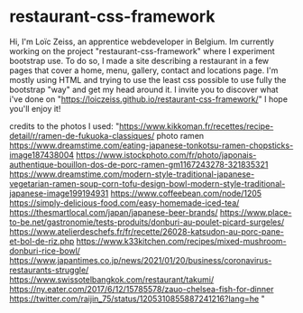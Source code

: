 # restaurant-css-framework

Hi, I'm Loïc Zeiss, an apprentice webdeveloper in Belgium.
Im currently working on the project "restaurant-css-framework" where I experiment
bootstrap use. To do so, I made a site describing a restaurant in a few pages that cover
a home, menu, gallery, contact and locations page. I'm mostly using HTML and trying to use the least css possible to 
use fully the bootstrap "way" and get my head around it.
I invite you to discover what i've done on "https://loiczeiss.github.io/restaurant-css-framework/"
I hope you'll enjoy it! 


credits to the photos I used:
"https://www.kikkoman.fr/recettes/recipe-detail/r/ramen-de-fukuoka-classiques/ photo ramen 
https://www.dreamstime.com/eating-japanese-tonkotsu-ramen-chopsticks-image187438004
https://www.istockphoto.com/fr/photo/japonais-authentique-bouillon-dos-de-porc-ramen-gm1167243278-321835321
https://www.dreamstime.com/modern-style-traditional-japanese-vegetarian-ramen-soup-corn-tofu-design-bowl-modern-style-traditional-japanese-image199194931
https://www.coffeebean.com/node/1205
https://simply-delicious-food.com/easy-homemade-iced-tea/
https://thesmartlocal.com/japan/japanese-beer-brands/
https://www.place-to-be.net/gastronomie/tests-produits/donburi-au-poulet-picard-surgeles/
https://www.atelierdeschefs.fr/fr/recette/26028-katsudon-au-porc-pane-et-bol-de-riz.php
https://www.k33kitchen.com/recipes/mixed-mushroom-donburi-rice-bowl/
https://www.japantimes.co.jp/news/2021/01/20/business/coronavirus-restaurants-struggle/
https://www.swissotelbangkok.com/restaurant/takumi/
https://ny.eater.com/2017/6/12/15785578/zauo-chelsea-fish-for-dinner
https://twitter.com/raijin_75/status/1205310855887241216?lang=he
"
